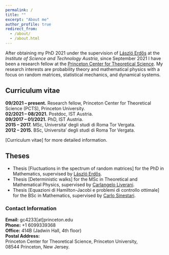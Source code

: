 ```yaml
---
permalink: /
title: ""
excerpt: "About me"
author_profile: true
redirect_from: 
  - /about/
  - /about.html
---
```


After obtaining my PhD 2021 under the supervision of [László Erdős](https://ist.ac.at/en/research/erdoes-group/) at the *Institute of Science and Technology Austria*, since September 2021 I have been a research fellow at the [Princeton Center for Theoretical Science](https://pcts.princeton.edu). My research interests are probability theory and mathematical physics with a focus on random matrices, statistical mechanics, and dynamical systems.



## **Curriculum vitae**
  
**09/2021 – present.** Research fellow, Princeton Center for Theoretical Science (PCTS), Princeton University.  
**02/2021 – 08/2021.** Postdoc, IST Austria.  
**09/2017 – 01/2021.** PhD, IST Austria.  
**2015 – 2017.** MSc, Universita’ degli studi di Roma Tor Vergata.  
**2012 – 2015.** BSc, Universita’ degli studi di Roma Tor Vergata.

[Curriculum vitae] for more detailed information.

## **Theses**

- Thesis [Fluctuations in the spectrum of random matrices] for the PhD in Mathematics, supervised by [László Erdős](https://ist.ac.at/en/research/erdoes-group/).  
- Thesis [Deterministic walks] for the MSc in Theoretical and Mathematical Physics, supervised by [Carlangelo Liverani](https://www.mat.uniroma2.it/~liverani/).  
- Thesis [Equazioni di Hamilton-Jacobi e problemi di controllo ottimale] for the BSc in Mathematics, supervised by [Carlo Sinestari](https://www.mat.uniroma2.it/~sinestra/).  


### **Contact Information**

**Email:** gc4233[at]princeton.edu  
**Phone:** +1 6099339368   
**Office:** 414B (Jadwin Hall, 4th floor)  
**Postal Address:**    
Princeton Center for Theoretical Science, Princeton University,  
08544 Princeton, New Jersey.  


